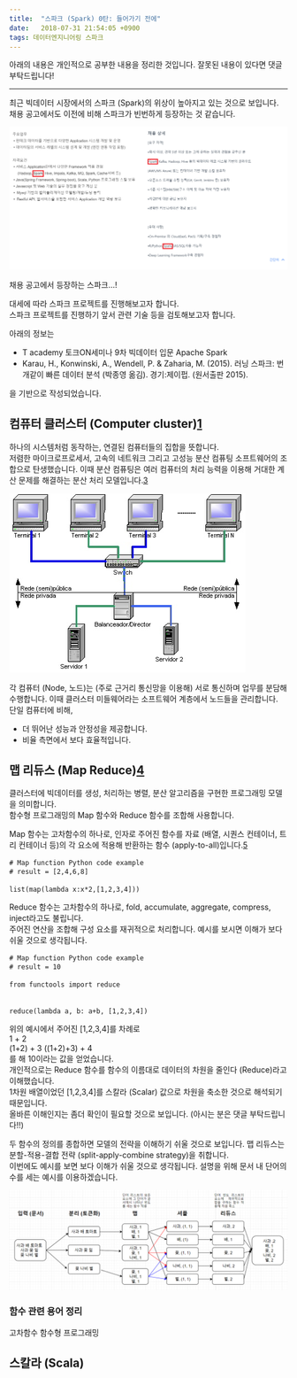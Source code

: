 ```yaml
---
title:  "스파크 (Spark) 0탄: 들어가기 전에"
date:   2018-07-31 21:54:05 +0900
tags: 데이터엔지니어링 스파크
---
```


아래의 내용은 개인적으로 공부한 내용을 정리한 것입니다. 잘못된 내용이 있다면 댓글 부탁드립니다!

- - -
  
최근 빅데이터 시장에서의 스파크 (Spark)의 위상이 높아지고 있는 것으로 보입니다.  
채용 공고에서도 이전에 비해 스파크가 빈번하게 등장하는 것 같습니다.  


![Job Description](../assets/images/2018-07-31-spark-00-preview-00-jd.png)


채용 공고에서 등장하는 스파크...!


대세에 따라 스파크 프로젝트를 진행해보고자 합니다.  
스파크 프로젝트를 진행하기 앞서 관련 기술 등을 검토해보고자 합니다.


아래의 정보는 
* T academy 토크ON세미나 9차 빅데이터 입문 Apache Spark
* Karau, H., Konwinski, A., Wendell, P. & Zaharia, M. (2015). 러닝 스파크: 번개같이 빠른 데이터 분석 (박종영 옮김). 경기:제이펍. (원서출판 2015). 


을 기반으로 작성되었습니다.  

## 컴퓨터 클러스터 (Computer cluster)[1][2]
하나의 시스템처럼 동작하는, 연결된 컴퓨터들의 집합을 뜻합니다.  
저렴한 마이크로프로세서, 고속의 네트워크 그리고 고성능 분산 컴퓨팅 소프트웨어의 조합으로 탄생했습니다. 이때 분산 컴퓨팅은 여러 컴퓨터의 처리 능력을 이용해 거대한 계산 문제를 해결하는 분산 처리 모델입니다.[3]  

![Computer cluster](../assets/images/2018-07-31-spark-00-preview-01-computer-cluster.jpg)


각 컴퓨터 (Node, 노드)는 (주로 근거리 통신망을 이용해) 서로 통신하며 업무를 분담해 수행합니다. 이때 클러스터 미들웨어라는 소프트웨어 계층에서 노드들을 관리합니다.  
단일 컴퓨터에 비해, 
* 더 뛰어난 성능과 안정성을 제공합니다.
* 비율 측면에서 보다 효율적입니다.
  
## 맵 리듀스 (Map Reduce)[4]
클러스터에 빅데이터를 생성, 처리하는 병렬, 분산 알고리즘을 구현한 프로그래밍 모델을 의미합니다.  
함수형 프로그래밍의 Map 함수와 Reduce 함수를 조합해 사용합니다.  

Map 함수는 고차함수의 하나로, 인자로 주어진 함수를 자료 (배열, 시퀀스 컨테이너, 트리 컨테이너 등)의 각 요소에 적용해 반환하는 함수 (apply-to-all)입니다.[5]  
```
# Map function Python code example
# result = [2,4,6,8]

list(map(lambda x:x*2,[1,2,3,4]))

```
Reduce 함수는 고차함수의 하나로, fold, accumulate, aggregate, compress, inject라고도 불립니다.  
주어진 연산을 조합해 구성 요소를 재귀적으로 처리합니다. 예시를 보시면 이해가 보다 쉬울 것으로 생각됩니다.  
```
# Map function Python code example
# result = 10

from functools import reduce


reduce(lambda a, b: a+b, [1,2,3,4])
```
위의 예시에서 주어진 [1,2,3,4]를 차례로  
1 + 2  
(1+2) + 3
((1+2)+3) + 4  
를 해 10이라는 값을 얻었습니다.  
개인적으로는 Reduce 함수를 함수의 이름대로 데이터의 차원을 줄인다 (Reduce)라고 이해했습니다.   
1차원 배열이었던 [1,2,3,4]를 스칼라 (Scalar) 값으로 차원을 축소한 것으로 해석되기 때문입니다.  
올바른 이해인지는 좀더 확인이 필요할 것으로 보입니다. (아시는 분은 댓글 부탁드립니다!!)  

두 함수의 정의를 종합하면 모델의 전략을 이해하기 쉬울 것으로 보입니다.
맵 리듀스는 분할-적용-결합 전략 (split-apply-combine strategy)을 취합니다.  
이번에도 예시를 보면 보다 이해가 쉬울 것으로 생각됩니다. 설명을 위해 문서 내 단어의 수를 세는 예시를 이용하겠습니다.

![split apply combine strategy](../assets/images/2018-07-31-spark-00-preview-02-split-apply-combine-strategy.png)


### 함수 관련 용어 정리
고차함수
함수형 프로그래밍


## 스칼라 (Scala)
[1]: https://ko.wikipedia.org/wiki/%EC%BB%B4%ED%93%A8%ED%84%B0_%ED%81%B4%EB%9F%AC%EC%8A%A4%ED%84%B0
[2]: http://tigerbum.tistory.com/20
[3]: https://ko.wikipedia.org/wiki/%EB%B6%84%EC%82%B0_%EC%BB%B4%ED%93%A8%ED%8C%85
[4]: https://en.wikipedia.org/wiki/MapReduce
[5]: https://en.wikipedia.org/wiki/Map_(higher-order_function) 